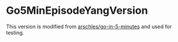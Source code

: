 # Go5MinEpisodeYangVersion

This version is modified from [arschles/go-in-5-minutes](https://github.com/arschles/go-in-5-minutes)  and used for testing.

